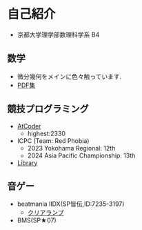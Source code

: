 # 自己紹介

- 京都大学理学部数理科学系 B4

## 数学
- 微分幾何をメインに色々触っています.
- [PDF集](math/index.md)

## 競技プログラミング

- [AtCoder](https://atcoder.jp/users/TKO)
    - highest:2330
- ICPC (Team: Red Phobia)
    - 2023 Yokohama Regional: 12th
    - 2024 Asia Pacific Championship: 13th
- [Library](https://tko919.github.io/library/)

## 音ゲー
- beatmania IIDX(SP皆伝,ID:7235-3197)
    - [クリアランプ](https://sp12.iidx.app/sheets/7235-3197/hard)
- BMS(SP★07)

